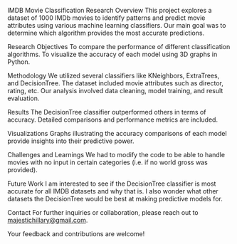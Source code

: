 IMDB Movie Classification Research
Overview
This project explores a dataset of 1000 IMDb movies to identify patterns and predict movie attributes using various machine learning classifiers. Our main goal was to determine which algorithm provides the most accurate predictions.

Research Objectives
To compare the performance of different classification algorithms.
To visualize the accuracy of each model using 3D graphs in Python.

Methodology
We utilized several classifiers like KNeighbors, ExtraTrees, and DecisionTree. The dataset included movie attributes such as director, rating, etc. Our analysis involved data cleaning, model training, and result evaluation.

Results
The DecisionTree classifier outperformed others in terms of accuracy. Detailed comparisons and performance metrics are included.

Visualizations
Graphs illustrating the accuracy comparisons of each model provide insights into their predictive power.

Challenges and Learnings
We had to modify the code to be able to handle movies with no input in certain categories (i.e. if no world gross was provided). 

Future Work
I am interested to see if the DecisionTree classifier is most accurate for all IMDB datasets and why that is. 
I also wonder what other datasets the DecisionTree would be best at making predictive models for.

Contact
For further inquiries or collaboration, please reach out to majestichillary@gmail.com.

Your feedback and contributions are welcome!
